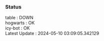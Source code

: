 ### Status


table : DOWN  
hogwarts : OK  
icy-bot : OK  
Latest Update : 2024-05-10 03:09:05.342129
